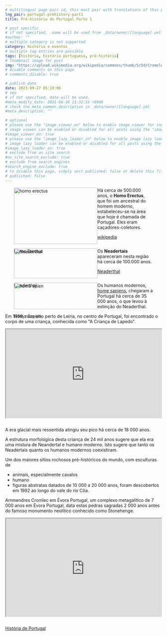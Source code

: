 ```yaml
---
# multilingual page pair id, this must pair with translations of this page. (This name must be unique)
lng_pair: portugal-prehistory-part1
title: Pré-história de Portugal Parte 1

# post specific
# if not specified, .name will be used from _data/owner/[language].yml
#author: ""
# multiple category is not supported
category: História e eventos
# multiple tag entries are possible
tags: [história, história portuguesa, pré-história]
# thumbnail image for post
img: "https://upload.wikimedia.org/wikipedia/commons/thumb/5/5d/Cromeleque_dos_Almendres1340.JPG/1280px-Cromeleque_dos_Almendres1340.JPG"
# disable comments on this page
# comments_disable: true

# publish date
date: 2023-09-27 05:19:00
# seo
# if not specified, date will be used.
#meta_modify_date: 2021-08-10 11:32:53 +0900
# check the meta_common_description in _data/owner/[language].yml
#meta_description: ""

# optional
# please use the "image_viewer_on" below to enable image viewer for individual pages or posts (_posts/ or [language]/_posts folders).
# image viewer can be enabled or disabled for all posts using the "image_viewer_posts: true" setting in _data/conf/main.yml.
#image_viewer_on: true
# please use the "image_lazy_loader_on" below to enable image lazy loader for individual pages or posts (_posts/ or [language]/_posts folders).
# image lazy loader can be enabled or disabled for all posts using the "image_lazy_loader_posts: true" setting in _data/conf/main.yml.
#image_lazy_loader_on: true
# exclude from on site search
#on_site_search_exclude: true
# exclude from search engines
#search_engine_exclude: true
# to disable this page, simply sect published: false or delete this file
# published: false
---
```


<div style="display:flex;margin:1em 2em;justify-content:space-between;">
  <div style="width:60%">
     <img src="https://upload.wikimedia.org/wikipedia/commons/thumb/c/c4/Homo_erectus_reconstruction%2C_Natural_History_Museum%2C_London.jpg/1280px-Homo_erectus_reconstruction%2C_Natural_History_Museum%2C_London.jpg" alt="homo erectus" style="width:100%">
     <p>Homo Erectus</p>
  </div>
  <div style="width:40%">
    Há cerca de 500.000 anos, o <strong>Homo Erectus</strong>, que foi um ancestral do homem moderno, estabeleceu-se na área que hoje é chamada de Portugal.
    Eles eram caçadores-coletores.
    <p><a href="https://pt.wikipedia.org/wiki/Homo_erectus">wikipedia</a></p>
         
  </div>
</div>

<div style="display:flex;margin:1em 2em;justify-content:space-between;">
  <div style="width:60%">
    <img src="https://upload.wikimedia.org/wikipedia/commons/thumb/0/07/Neanderthal_man_reconstruction%2C_Natural_History_Museum%2C_London.jpg/800px-Neanderthal_man_reconstruction%2C_Natural_History_Museum%2C_London.jpg" alt="Neaderthal" style="width:100%">
    <p>Neaderthal</p>
  </div>
  <div style="width:40%">
         Os <strong>Neadertais</strong> apareceram nesta região há cerca de 100.000 anos.
        <p><a href="https://pt.wikipedia.org/wiki/Homem_de_Neandertal">Neaderthal</a></p>
  </div>
</div>

<div style="display:flex;margin:1em 2em;justify-content:space-between;">
  <div style="width:60%">
    <img src="https://static.mundoeducacao.uol.com.br/mundoeducacao/2023/01/representacao-do-rosto-de-um-homem-da-especie-homo-sapiens.jpg" alt="homo spien" style="width:100%">
    <p>Homo Sapien</p>
  </div>
  <div style="width:40%">
      Os humanos modernos, <a href="https://pt.wikipedia.org/wiki/Humano">home sapiens</a>, chegaram a Portugal há cerca de 35 000 anos, o que levou à extinção do Neaderthal.
  </div>
</div>

<p>Em 1998, num sítio perto de Leiria, no centro de Portugal, foi encontrado o corpo de uma criança, conhecida como "A Criança de Lapedo".</p>

<div style="position:relative;padding-bottom:50.25%;padding-top:35px;height:0;margin-bottom:2em;overflow:hidden">
    <iframe style="position:absolute;top:0;left:0;width:100%;height:100%"  src="https://www.facebook.com/plugins/video.php?height=314&href=https%3A%2F%2Fwww.facebook.com%2FMuseuDeLeiria%2Fvideos%2F3822104337860833%2F&show_text=false&width=560&t=0" title="FaceBook"  allowfullscreen>
    </iframe>
</div>

A era glacial mais ressentida atingiu seu pico há cerca de 18 000 anos.

A estrutura morfológica desta criança de 24 mil anos sugere que ela era uma mistura de Neandertal e humano moderno.
Isto sugere que tanto os Neadertais quanto os humanos modernos coexistiram.

Um dos maiores sítios rochosos pré-históricos do mundo, com esculturas de

- animais, especialmente cavalos
- humano
- figuras abstratas
  datados de 10 000 a 20 000 anos, foram descobertos em 1992 ao longo do vale do rio Côa.

Ammendres Cromlec em Évora Portugal, um complexo metagalítico de 7 000 anos em Évora Portugal,
data estas pedras sagradas 2 000 anos antes do famoso monumento neolítico conhecido como Stonehenge.

<div style="position:relative;padding-bottom:56.25%;padding-top:35px;height:0;margin-bottom:2em;overflow:hidden">
    <iframe style="position:absolute;top:0;left:0;width:100%;height:100%"  src="https://www.youtube.com/embed/m_ZVvx94Wrg?si=rDsbPN-eT4K3N88M" title="YouTube video player"  allowfullscreen>
    </iframe>
</div>

[História de Portugal](https://www.amazon.com/History-Portugal-Captivating-Portuguese-Countries/dp/1637165579)
